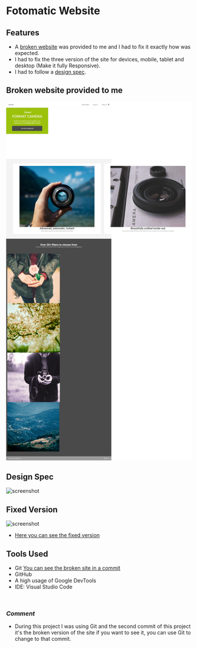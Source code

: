# **Fotomatic Website**
## **Features**
* A [broken website](#broken-website-provided-to-me) was provided to me and I had to fix it exactly how was expected.
* I had to fix the three version of the site for devices, mobile, tablet and desktop (Make it fully Responsive).
* I had to follow a [design spec](#design-spec).

## **Broken website provided to me**
![screenshot](./broken-page.jpeg)

## **Design Spec**
![screenshot](./fotomatic_spec_landing.png)

## **Fixed Version**
![screenshot](./fixed-site.jpeg)
* [Here you can see the fixed version](https://necogamy.github.io/fotomatic-responsive-website/)

## **Tools Used**
* Git [You can see the broken site in a commit](#comment)
* GitHub
* A high usage of Google DevTools
* IDE: Visual Studio Code

<br>

### *Comment*
* During this project I was using Git and the second commit of this project it's the broken version of the site if you want to see it, you can use Git to change to that commit.